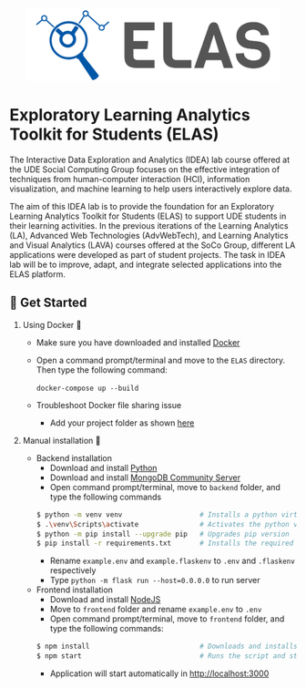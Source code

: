 <p align="center">
<a href="https://www.uni-due.de/soco/teaching/courses/lab-idea-ss21.php" target="_blank" rel="noopener noreferrer">
<img height="130px" src="img/cover.png" alt="re-frame logo">
</a>
</p>

# Exploratory Learning Analytics Toolkit for Students (ELAS)

The Interactive Data Exploration and Analytics (IDEA) lab course offered at the UDE Social Computing Group focuses on the effective integration of techniques from human-computer interaction (HCI), information visualization, and machine learning to help users interactively explore data.

The aim of this IDEA lab is to provide the foundation for an Exploratory Learning Analytics Toolkit for Students (ELAS) to support UDE students in their learning activities. In the previous iterations of the Learning Analytics (LA), Advanced Web Technologies (AdvWebTech), and Learning Analytics and Visual Analytics (LAVA) courses offered at the SoCo Group, different LA applications were developed as part of student projects. The task in IDEA lab will be to improve, adapt, and integrate selected applications into the ELAS platform.

## 🚀 Get Started

1. Using Docker 🐳

   - Make sure you have downloaded and installed [Docker](https://www.docker.com/products/docker-desktop)
   - Open a command prompt/terminal and move to the `ELAS` directory. Then type the following command:

     `docker-compose up --build`

   - Troubleshoot Docker file sharing issue
     - Add your project folder as shown [here](img/docker-issue-windows.jpg)

2. Manual installation 🔨
   - Backend installation
     - Download and install [Python](https://www.python.org/downloads/release/python-387/)
     - Download and install [MongoDB Community Server](https://www.mongodb.com/try/download/community)
     - Open command prompt/terminal, move to `backend` folder, and type the following commands
     ```sh
     $ python -m venv venv                   # Installs a python virtual environment
     $ .\venv\Scripts\activate               # Activates the python virtual environment
     $ python -m pip install --upgrade pip   # Upgrades pip version
     $ pip install -r requirements.txt       # Installs the required packages
     ```
     - Rename `example.env` and `example.flaskenv` to `.env` and `.flaskenv` respectively
     - Type `python -m flask run --host=0.0.0.0` to run server
   - Frontend installation
     - Download and install [NodeJS](https://nodejs.org/en/)
     - Move to `frontend` folder and rename `example.env` to `.env`
     - Open command prompt/terminal, move to `frontend` folder, and type the following commands:
     ```sh
     $ npm install                           # Downloads and installs node packages
     $ npm start                             # Runs the script and starts the application
     ```
     - Application will start automatically in [http://localhost:3000](http://localhost:3000)

